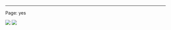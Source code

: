 ---

Page: yes

![][image-1]
![][image-2]

[image-1]:	https://blotcdn.com/blog_7d9c6729f90a4fd68ca68a09e88009f0/_image_cache/1e23f9d9-99c3-499b-95a0-289483f3ad59.jpg
[image-2]:	https://blotcdn.com/blog_7d9c6729f90a4fd68ca68a09e88009f0/_image_cache/19347f11-43c7-42ad-9611-468bd1e57502.jpg